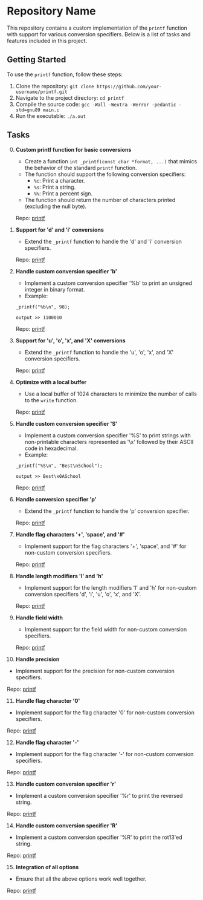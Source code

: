 # Repository Name

This repository contains a custom implementation of the `printf` function with support for various conversion specifiers. Below is a list of tasks and features included in this project.

## Getting Started

To use the `printf` function, follow these steps:

1. Clone the repository: `git clone https://github.com/your-username/printf.git`
2. Navigate to the project directory: `cd printf`
3. Compile the source code: `gcc -Wall -Wextra -Werror -pedantic -std=gnu89 main.c`
4. Run the executable: `./a.out`

## Tasks

0. **Custom printf function for basic conversions**

   - Create a function `int _printf(const char *format, ...)` that mimics the behavior of the standard `printf` function.
   - The function should support the following conversion specifiers:
     - `%c`: Print a character.
     - `%s`: Print a string.
     - `%%`: Print a percent sign.
   - The function should return the number of characters printed (excluding the null byte).

   Repo: [printf](https://github.com/your-username/printf)

1. **Support for 'd' and 'i' conversions**

   - Extend the `_printf` function to handle the 'd' and 'i' conversion specifiers.

   Repo: [printf](https://github.com/your-username/printf)

2. **Handle custom conversion specifier 'b'**

   - Implement a custom conversion specifier '%b' to print an unsigned integer in binary format.
   - Example:

   `_printf("%b\n", 98);`

   `output >> 1100010`

   Repo: [printf](https://github.com/your-username/printf)

3. **Support for 'u', 'o', 'x', and 'X' conversions**

   - Extend the `_printf` function to handle the 'u', 'o', 'x', and 'X' conversion specifiers.

   Repo: [printf](https://github.com/your-username/printf)

4. **Optimize with a local buffer**

   - Use a local buffer of 1024 characters to minimize the number of calls to the `write` function.

   Repo: [printf](https://github.com/your-username/printf)

5. **Handle custom conversion specifier 'S'**

   - Implement a custom conversion specifier '%S' to print strings with non-printable characters represented as '\x' followed by their ASCII code in hexadecimal.
   - Example:

   `_printf("%S\n", "Best\nSchool");` 

   `output >> Best\x0ASchool`

   Repo: [printf](https://github.com/your-username/printf)

6. **Handle conversion specifier 'p'**

   - Extend the `_printf` function to handle the 'p' conversion specifier.

   Repo: [printf](https://github.com/your-username/printf)

7. **Handle flag characters '+', 'space', and '#'**

   - Implement support for the flag characters '+', 'space', and '#' for non-custom conversion specifiers.

   Repo: [printf](https://github.com/your-username/printf)

8. **Handle length modifiers 'l' and 'h'**

   - Implement support for the length modifiers 'l' and 'h' for non-custom conversion specifiers 'd', 'i', 'u', 'o', 'x', and 'X'.

   Repo: [printf](https://github.com/your-username/printf)

9. **Handle field width**

   - Implement support for the field width for non-custom conversion specifiers.

   Repo: [printf](https://github.com/your-username/printf)

10. **Handle precision**

   - Implement support for the precision for non-custom conversion specifiers.

   Repo: [printf](https://github.com/your-username/printf)

11. **Handle flag character '0'**

   - Implement support for the flag character '0' for non-custom conversion specifiers.

   Repo: [printf](https://github.com/your-username/printf)

12. **Handle flag character '-'**

   - Implement support for the flag character '-' for non-custom conversion specifiers.

   Repo: [printf](https://github.com/your-username/printf)

13. **Handle custom conversion specifier 'r'**

   - Implement a custom conversion specifier '%r' to print the reversed string.

   Repo: [printf](https://github.com/your-username/printf)

14. **Handle custom conversion specifier 'R'**

   - Implement a custom conversion specifier '%R' to print the rot13'ed string.

   Repo: [printf](https://github.com/your-username/printf)

15. **Integration of all options**

   - Ensure that all the above options work well together.

   Repo: [printf](https://github.com/your-username/printf)

